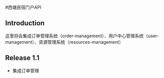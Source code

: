 #西塘民宿门户API
## Introduction
这里将会集成订单管理系统（order-management）、用户中心管理系统（user-management）、资源管理系统（resources-management）
## Release 1.1
+ 集成订单管理
